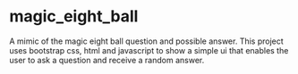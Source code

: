# magic_eight_ball
A mimic of the magic eight ball question and possible answer.
This project uses bootstrap css, html and javascript to show a simple ui that enables the user to ask a question and receive a random answer.
